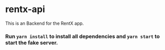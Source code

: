 # rentx-api

This is an Backend for the RentX app.

### Run ```yarn install``` to install all dependencies and ```yarn start``` to start the fake server.
